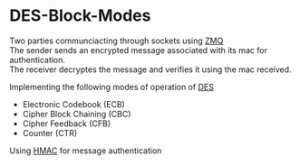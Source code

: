 # DES-Block-Modes
Two parties communciacting through sockets using [ZMQ](https://pyzmq.readthedocs.io/en/latest/api/index.html) <br>
The sender sends an encrypted message associated with its mac for authentication. <br>
The receiver decryptes the message and verifies it using the mac received. <br>

Implementing the following modes of operation of [DES](https://pycryptodome.readthedocs.io/en/latest/src/cipher/des.html)
* Electronic Codebook (ECB)
* Cipher Block Chaining (CBC)
* Cipher Feedback (CFB)
* Counter (CTR)

Using [HMAC](https://pycryptodome.readthedocs.io/en/latest/src/hash/hmac.html) for message authentication
